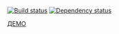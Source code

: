 [![Build status][travis-image]][travis-url] [![Dependency status][dependency-image]][dependency-url]


[ДЕМО](https://ewudes.github.io/ha-catEnergy/build/)


[travis-image]: https://travis-ci.com/ewudes/ha-catEnergy.svg?branch=master
[travis-url]: https://travis-ci.com/ewudes/ha-catEnergy
[dependency-image]: https://david-dm.org/ewudes/ha-catEnergy/dev-status.svg?style=flat-square
[dependency-url]: https://david-dm.org/ewudes/ha-catEnergy?type=dev
